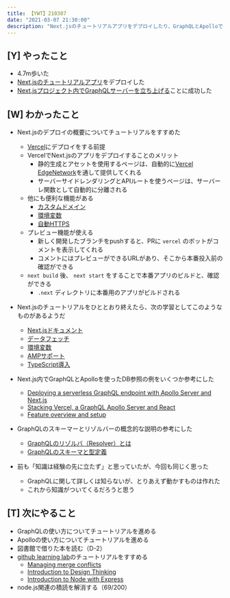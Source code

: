 ```yaml
---
title: 【YWT】210307
date: "2021-03-07 21:30:00"
description: "Next.jsのチュートリアルアプリをデプロイしたり、GraphQLとApolloでデータをとってみたりした"
---
```


## [Y] やったこと

- 4.7m歩いた
- [Next.jsのチュートリアルアプリ](https://nextjs-tutorial-gilt.vercel.app/)をデプロイした
- [Next.jsプロジェクト内でGraphQLサーバーを立ち上げる](https://twitter.com/camomile_cafe/status/1368512651626639363)ことに成功した

## [W] わかったこと

- Next.jsのデプロイの概要についてチュートリアルをすすめた

  - [Vercel](https://vercel.com/)にデプロイをする前提
  - VercelでNext.jsのアプリをデプロイすることのメリット
    - 静的生成とアセットを使用するページは、自動的に[Vercel EdgeNetwork](https://vercel.com/docs/edge-network/overview)を通して提供してくれる
    - サーバーサイドレンダリングとAPIルートを使うページは、サーバーレ関数として自動的に分離される
  - 他にも便利な機能がある
    - [カスタムドメイン](https://vercel.com/docs/custom-domains)
    - [環境変数](https://nextjs.org/docs/basic-features/environment-variables)
    - [自動HTTPS](https://nextjs.org/docs/basic-features/environment-variables)
  - プレビュー機能が使える
    - 新しく開発したブランチをpushすると、PRに `vercel` のボットがコメントを表示してくれる
    - コメントにはプレビューができるURLがあり、そこから本番投入前の確認ができる
  - `next build` 後、 `next start` をすることで本番アプリのビルドと、確認ができる
    - `.next` ディレクトリに本番用のアプリがビルドされる

- Next.jsのチュートリアルをひととおり終えたら、次の学習としてこのようなものがあるようだ

  - [Next.jsドキュメント](https://nextjs.org/docs)
  - [データフェッチ](https://nextjs.org/docs/basic-features/data-fetching)
  - [環境変数](https://nextjs.org/docs/basic-features/environment-variables)
  - [AMPサポート](https://nextjs.org/docs/advanced-features/amp-support/introduction)
  - [TypeScript導入](https://nextjs.org/learn/excel/typescript)

- Next.js内でGraphQLとApolloを使ったDB参照の例をいくつか参考にした

  - [Deploying a serverless GraphQL endpoint with Apollo Server and Next.js](https://apuyou.io/blog/serverless-graphql-apollo-server-nextjs)
  - [Stacking Vercel, a GraphQL Apollo Server and React](https://dev.to/preciouschicken/stacking-vercel-a-graphql-apollo-server-and-react-2l55)
  - [Feature overview and setup](https://odyssey.apollographql.com/lift-off-part1/feature-overview-and-setup)

- GraphQLのスキーマーとリゾルバーの概念的な説明の参考にした

  - [GraphQLのリゾルバ（Resolver）とは](https://qiita.com/NagaokaKenichi/items/86272f2f654070b06488)
  - [GraphQLのスキーマと型定義](https://qiita.com/NagaokaKenichi/items/d341dc092012e05d6606)

- 前も「知識は経験の先に立たず」と思っていたが、今回も同じく思った
  - GraphQLに関して詳しくは知らないが、とりあえず動かすものは作れた
  - これから知識がついてくるだろうと思う

## [T] 次にやること

- GraphQLの使い方についてチュートリアルを進める
- Apolloの使い方についてチュートリアルを進める
- 図書館で借りた本を読む（D-2）
- [github learning lab](https://lab.github.com/githubtraining)のチュートリアルをすすめる
  - [Managing merge conflicts](https://lab.github.com/githubtraining/managing-merge-conflicts)
  - [Introduction to Design Thinking](https://lab.github.com/githubtraining/introduction-to-design-thinking)
  - [Introduction to Node with Express](https://lab.github.com/everydeveloper/introduction-to-node-with-express)
- node.js関連の積読を解消する（69/200）
